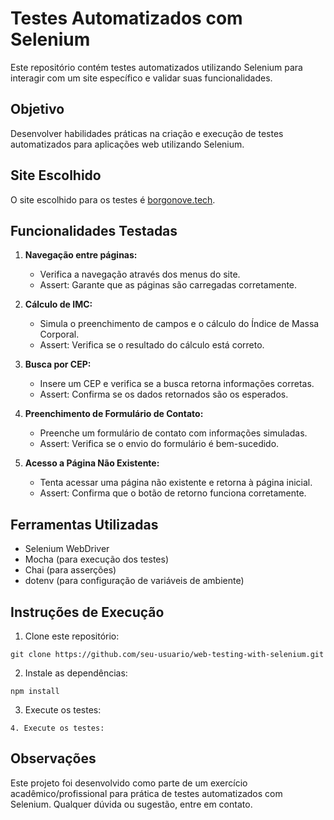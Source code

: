 # Testes Automatizados com Selenium

Este repositório contém testes automatizados utilizando Selenium para interagir com um site específico e validar suas funcionalidades.

## Objetivo

Desenvolver habilidades práticas na criação e execução de testes automatizados para aplicações web utilizando Selenium.

## Site Escolhido

O site escolhido para os testes é [borgonove.tech](https://www.borgonove.tech/index.html).

## Funcionalidades Testadas

1. **Navegação entre páginas:**
   - Verifica a navegação através dos menus do site.
   - Assert: Garante que as páginas são carregadas corretamente.

2. **Cálculo de IMC:**
   - Simula o preenchimento de campos e o cálculo do Índice de Massa Corporal.
   - Assert: Verifica se o resultado do cálculo está correto.

3. **Busca por CEP:**
   - Insere um CEP e verifica se a busca retorna informações corretas.
   - Assert: Confirma se os dados retornados são os esperados.

4. **Preenchimento de Formulário de Contato:**
   - Preenche um formulário de contato com informações simuladas.
   - Assert: Verifica se o envio do formulário é bem-sucedido.

5. **Acesso a Página Não Existente:**
   - Tenta acessar uma página não existente e retorna à página inicial.
   - Assert: Confirma que o botão de retorno funciona corretamente.

## Ferramentas Utilizadas

- Selenium WebDriver
- Mocha (para execução dos testes)
- Chai (para asserções)
- dotenv (para configuração de variáveis de ambiente)

## Instruções de Execução

1. Clone este repositório: 
```
git clone https://github.com/seu-usuario/web-testing-with-selenium.git
```
2. Instale as dependências:
```
npm install
```
3. Execute os testes:
```
4. Execute os testes:
```

## Observações

Este projeto foi desenvolvido como parte de um exercício acadêmico/profissional para prática de testes automatizados com Selenium. Qualquer dúvida ou sugestão, entre em contato.
